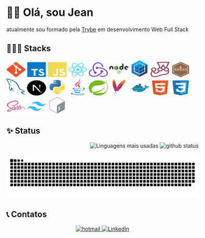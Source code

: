 # 👋🏽 Olá, sou Jean

atualmente sou formado pela [Trybe](https://github.com/betrybe) em
desenvolvimento Web Full Stack

## 👨🏽‍💻 Stacks

[<img width="50" height="40" alt="Git" src="https://github.com/jean-dev28/jean-dev28/blob/main/images/git.svg" />](https://git-scm.com)
[<img width="50" height="40" alt="Typescript" src="https://github.com/jean-dev28/jean-dev28/blob/main/images/typescript.svg" />](https://www.typescriptlang.org)
[<img width="50" height="40" alt="Javascript" src="https://github.com/jean-dev28/jean-dev28/blob/main/images/javascript.svg" />](https://www.javascript.com)
[<img width="50" height="40" alt="React" src="https://github.com/jean-dev28/jean-dev28/blob/main/images/react.svg" />](https://react.dev)
[<img width="50" height="40" alt="Redux" src="https://github.com/jean-dev28/jean-dev28/blob/main/images/redux.svg" />](https://redux.js.org)
[<img width="50" height="45" alt="NodeJS" src="https://github.com/jean-dev28/jean-dev28/blob/main/images/nodejs.svg" />](https://nodejs.org)
[<img width="50" height="45" alt="Sequelize" src="https://github.com/jean-dev28/jean-dev28/blob/main/images/sequelize.svg" />](https://sequelize.org)
[<img width="50" height="40" alt="Jest" src="https://github.com/jean-dev28/jean-dev28/blob/main/images/jest.svg" />](https://jestjs.io)
[<img width="50" height="40" alt="Mocha" src="https://github.com/jean-dev28/jean-dev28/blob/main/images/mocha.svg" />](https://mochajs.org)
[<img width="50" height="45" alt="MySQL" src="https://github.com/jean-dev28/jean-dev28/blob/main/images/mysql.svg" />](https://www.mysql.com)
[<img width="50" height="40" alt="NextJS" src="https://github.com/jean-dev28/jean-dev28/blob/main/images/nextjs.svg" />](https://nextjs.org)
[<img width="50" height="45" alt="Python" src="https://github.com/jean-dev28/jean-dev28/blob/main/images/python.svg" />](https://www.python.org)
[<img width="50" height="45" alt="Java" src="https://github.com/jean-dev28/jean-dev28/blob/main/images/java.svg" />](https://www.java.com)
[<img width="50" height="40" alt="Java Spring" src="https://github.com/jean-dev28/jean-dev28/blob/main/images/java_spring.svg" />](https://spring.io)
[<img width="50" height="45" alt="Maven" src="https://github.com/jean-dev28/jean-dev28/blob/main/images/maven.svg" />](https://maven.apache.org)
[<img width="50" height="40" alt="Docker" src="https://github.com/jean-dev28/jean-dev28/blob/main/images/docker.svg" />](https://www.docker.com)
[<img width="50" height="40" alt="HTML5" src="https://github.com/jean-dev28/jean-dev28/blob/main/images/html5.svg" />](https://developer.mozilla.org/en-US/docs/Web/HTML)
[<img width="50" height="40" alt="CSS3" src="https://github.com/jean-dev28/jean-dev28/blob/main/images/css3.svg" />](https://developer.mozilla.org/en-US/docs/Web/CSS)
[<img width="50" height="40" alt="Sass" src="https://github.com/jean-dev28/jean-dev28/blob/main/images/sass.svg" />](https://sass-lang.com)
[<img width="50" height="40" alt="Tailwind" src="https://github.com/jean-dev28/jean-dev28/blob/main/images/tailwind.svg" />](https://tailwindcss.com)
[<img width="50" height="45" alt="Bash" src="https://github.com/jean-dev28/jean-dev28/blob/main/images/bash.svg" />](https://www.gnu.org/software/bash)

## ✨ Status

<div align="end">
  <picture>
    <source media="(prefers-color-scheme: dark)" srcset="https://github-readme-stats.vercel.app/api/top-langs/?username=jean-dev28&locale=pt-br&layout=compact&theme=holi"/>
    <source media="(prefers-color-scheme: light)" srcset="https://github-readme-stats.vercel.app/api/top-langs/?username=jean-dev28&locale=pt-br&layout=compact&theme=transparent"/>
    <img alt="Linguagens mais usadas" loading="lazy" height="180em" src="https://github-readme-stats.vercel.app/api/top-langs/?username=jean-dev28&locale=pt-br&layout=compact&theme=transparent"/>
  </picture>
  <picture>
    <source media="(prefers-color-scheme: dark)" srcset="https://github-readme-stats.vercel.app/api?username=jean-dev28&locale=pt-br&theme=holi"/>
    <source media="(prefers-color-scheme: light)" srcset="https://github-readme-stats.vercel.app/api?username=jean-dev28&locale=pt-br&theme=transparent"/>
    <img alt="github status" loading="lazy" height="180em" src="https://github-readme-stats.vercel.app/api?username=jean-dev28&locale=pt-br&theme=transparent"/>
  </picture>
</div>

<br>

<picture align="center">
  <source media="(prefers-color-scheme: dark)" srcset="https://github.com/jean-dev28/jean-dev28/blob/output/grid-snake-dark.svg" />
  <source media="(prefers-color-scheme: light)" srcset="https://github.com/jean-dev28/jean-dev28/blob/output/grid-snake.svg" />
  <img alt="grid snake" src="https://github.com/jean-dev28/jean-dev28/blob/output/grid-snake.svg" />
</picture>

## 📞 Contatos

<div align="center">
  <a href = "mailto:j_alves_19@hotmail.com">
    <img alt="hotmail" loading="lazy" src="https://img.shields.io/badge/Microsoft_Outlook-0078D4?style=for-the-badge&logo=microsoft-outlook&logoColor=white" target="_blank">
  </a>
  <a href="https://www.linkedin.com/in/jean-alves27">
    <img alt="LinkedIn" loading="lazy" src="https://img.shields.io/badge/-LinkedIn-%230077B5?style=for-the-badge&logo=linkedin&logoColor=white" target="_blank">
  </a>
</div>
